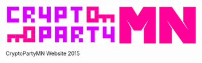 ![CryptoParty MN](https://raw.githubusercontent.com/CryptoPartyMN/CryptoPartyMN2015/master/notes/cpmn.PNG "CryptoParty MN")

CryptoPartyMN Website 2015
